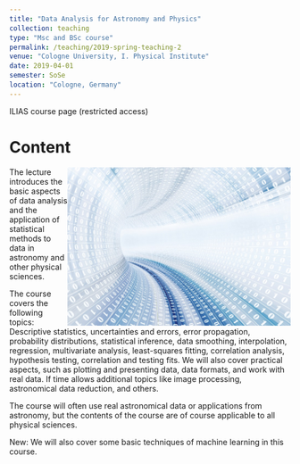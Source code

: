 ```yaml
---
title: "Data Analysis for Astronomy and Physics"
collection: teaching
type: "Msc and BSc course"
permalink: /teaching/2019-spring-teaching-2
venue: "Cologne University, I. Physical Institute"
date: 2019-04-01
semester: SoSe
location: "Cologne, Germany"
---
```


[<i class="fas fa-link"></i>](https://www.ilias.uni-koeln.de/ilias/goto_uk_crs_2820816.html) ILIAS course page (restricted access)



# Content

<img style="float: right;" src="/images/Data-Large_edit_small.jpg" width="400">
The lecture introduces the basic aspects of data analysis and the application of statistical methods to data in astronomy and other physical sciences.

The course covers the following topics:
Descriptive statistics, uncertainties and errors, error propagation, probability distributions, statistical inference, data smoothing, interpolation, regression, multivariate analysis, least-squares fitting, correlation analysis, hypothesis testing, correlation and testing fits. We will also cover practical aspects, such as plotting and presenting data, data formats, and work with real data. If time allows additional topics like image processing, astronomical data reduction, and others.

The course will often use real astronomical data or applications from astronomy, but the contents of the course are of course applicable to all physical sciences.

New: We will also cover some basic techniques of machine learning in this course.
